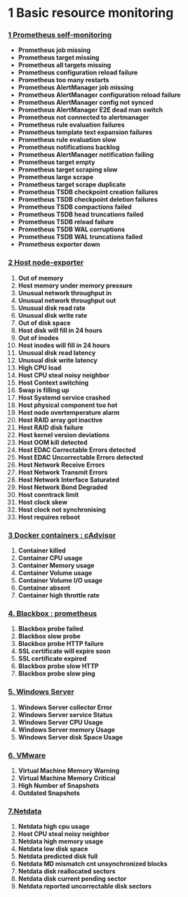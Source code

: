 # **1 Basic resource monitoring**

### [**1 Prometheus self-monitoring**](./1Prometheus.md)

* **Prometheus job missing**
* **Prometheus target missing**
* **Prometheus all targets missing**
* **Prometheus configuration reload failure**
* **Prometheus too many restarts**
* **Prometheus AlertManager job missing**
* **Prometheus AlertManager configuration reload failure**
* **Prometheus AlertManager config not synced**
* **Prometheus AlertManager E2E dead man switch**
* **Prometheus not connected to alertmanager**
* **Prometheus rule evaluation failures**
* **Prometheus template text expansion failures**
* **Prometheus rule evaluation slow**
* **Prometheus notifications backlog**
* **Prometheus AlertManager notification failing**
* **Prometheus target empty**
* **Prometheus target scraping slow**
* **Prometheus large scrape**
* **Prometheus target scrape duplicate**
* **Prometheus TSDB checkpoint creation failures**
* **Prometheus TSDB checkpoint deletion failures**
* **Prometheus TSDB compactions failed**
* **Prometheus TSDB head truncations failed**
* **Prometheus TSDB reload failure**
* **Prometheus TSDB WAL corruptions**
* **Prometheus TSDB WAL truncations failed**
* **Prometheus exporter down**

### [**2 Host node-exporter**](./2Host_node-exporter.md)

1. **Out of memory**
2. **Host memory under memory pressure**
3. **Unusual network throughput in**
4. **Unusual network throughput out**
5. **Unusual disk read rate**
6. **Unusual disk write rate**
7. **Out of disk space**
8. **Host disk will fill in 24 hours**
9. **Out of inodes**
10. **Host inodes will fill in 24 hours**
11. **Unusual disk read latency**
12. **Unusual disk write latency**
13. **High CPU load**
14. **Host CPU steal noisy neighbor**
15. **Host Context switching**
16. **Swap is filling up**
17. **Host Systemd service crashed**
18. **Host physical component too hot**
19. **Host node overtemperature alarm**
20. **Host RAID array got inactive**
21. **Host RAID disk failure**
22. **Host kernel version deviations**
23. **Host OOM kill detected**
24. **Host EDAC Correctable Errors detected**
25. **Host EDAC Uncorrectable Errors detected**
26. **Host Network Receive Errors**
27. **Host Network Transmit Errors**
28. **Host Network Interface Saturated**
29. **Host Network Bond Degraded**
30. **Host conntrack limit**
31. **Host clock skew**
32. **Host clock not synchronising**
33. **Host requires reboot**

### [**3 Docker containers : cAdvisor**](./3Docker_cadvisor.md)

1. **Container killed**
2. **Container CPU usage**
3. **Container Memory usage**
4. **Container Volume usage**
5. **Container Volume I/O usage**
6. **Container absent**
7. **Container high throttle rate**

### **[4. Blackbox : prometheus](./26Blackbox.md)**

1. **Blackbox probe failed**
2. **Blackbox slow probe**
3. **Blackbox probe HTTP failure**
4. **SSL certificate will expire soon**
5. **SSL certificate expired**
6. **Blackbox probe slow HTTP**
7. **Blackbox probe slow ping**


### **[5. Windows Server](./31windows_server.md)**

1. **Windows Server collector Error**
2. **Windows Server service Status**
3. **Windows Server CPU Usage**
4. **Windows Server memory Usage**
5. **Windows Server disk Space Usage**

### **[6. VMware](./32VMware.md)**

1. **Virtual Machine Memory Warning**
2. **Virtual Machine Memory Critical**
3. **High Number of Snapshots**
4. **Outdated Snapshots**

### **[7.Netdata](./33Netdata.md)**

1. **Netdata high cpu usage**
2. **Host CPU steal noisy neighbor**
3. **Netdata high memory usage**
4. **Netdata low disk space**
5. **Netdata predicted disk full**
6. **Netdata MD mismatch cnt unsynchronized blocks**
7. **Netdata disk reallocated sectors**
8. **Netdata disk current pending sector**
9. **Netdata reported uncorrectable disk sectors**
